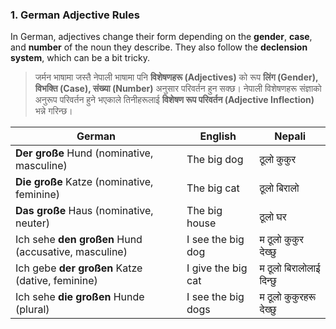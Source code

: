 ### **1. German Adjective Rules**
In German, adjectives change their form depending on the **gender**, **case**, and **number** of the noun they describe. They also follow the **declension system**, which can be a bit tricky.

>  जर्मन भाषामा जस्तै नेपाली भाषामा पनि **विशेषणहरू (Adjectives)** को रूप **लिंग (Gender), विभक्ति (Case), संख्या (Number)** अनुसार परिवर्तन हुन सक्छ। नेपाली विशेषणहरू संज्ञाको अनुरूप परिवर्तन हुने भएकाले तिनीहरूलाई **विशेषण रूप परिवर्तन (Adjective Inflection)** भन्ने गरिन्छ।

| **German**                                           | **English**        | **Nepali**              |
| ---------------------------------------------------- | ------------------ | ----------------------- |
| **Der große** Hund (nominative, masculine)           | The big dog        | ठूलो कुकुर              |
| **Die große** Katze (nominative, feminine)           | The big cat        | ठूलो बिरालो             |
| **Das große** Haus (nominative, neuter)              | The big house      | ठूलो घर                 |
| Ich sehe **den großen** Hund (accusative, masculine) | I see the big dog  | म ठूलो कुकुर देख्छु     |
| Ich gebe **der großen** Katze (dative, feminine)     | I give the big cat | म ठूलो बिरालोलाई दिन्छु |
| Ich sehe **die großen** Hunde (plural)               | I see the big dogs | म ठूलो कुकुरहरू देख्छु  |

	
